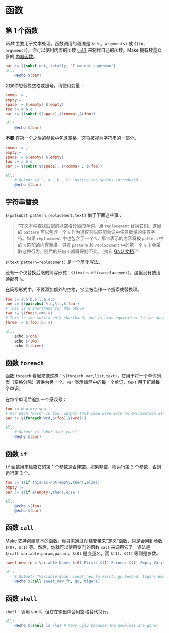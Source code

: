 # 函数

## 第 1 个函数

_函数_ 主要用于文本处理。函数调用的语法是 `$(fn, arguments)` 或 `${fn, arguments}`。你可以使用内置的函数 [`call`](https://www.gnu.org/software/make/manual/html_node/Call-Function.html#Call-Function) 来制作自己的函数。Make 拥有数量众多的 [内置函数](https://www.gnu.org/software/make/manual/html_node/Functions.html)。

```makefile
bar := ${subst not, totally, "I am not superman"}
all: 
    @echo $(bar)
```

如果你想替换空格或逗号，请使用变量：

```makefile
comma := ,
empty:=
space := $(empty) $(empty)
foo := a b c
bar := $(subst $(space),$(comma),$(foo))

all: 
    @echo $(bar)
```

**不要** 在第一个之后的参数中包含空格，这将被视为字符串的一部分。

```makefile
comma := ,
empty:=
space := $(empty) $(empty)
foo := a b c
bar := $(subst $(space), $(comma) , $(foo))

all: 
    # Output is ", a , b , c". Notice the spaces introduced
    @echo $(bar)
```

## 字符串替换

`$(patsubst pattern,replacement,text)` 做了下面这些事：

> “在文本中查找匹配的以空格分隔的单词，用 `replacement` 替换它们。这里的 `pattern` 可以包含一个 `%` 作为通配符以匹配单词中任意数量的任意字符。如果 `replacement` 中也包含了一个 `%`，那它表示的内容将被 `pattern` 中的 `%` 匹配的内容替换。只有 `pattern` 和 `replacement` 中的第一个 `%` 才会采取这种行为，随后的任何 `%` 都将保持不变。（摘自 [GNU 文档](https://www.gnu.org/software/make/manual/html_node/Text-Functions.html#Text-Functions)）”

`$(text:pattern=replacement)` 是一个简化写法。

还有一个仅替换后缀的简写形式：`$(text:suffix=replacement)`，这里没有使用通配符 `%`。

<Note>在简写形式中，不要添加额外的空格，它会被当作一个搜索或替换项。</Note>

```makefile
foo := a.o b.o l.a c.o
one := $(patsubst %.o,%.c,$(foo))
# This is a shorthand for the above
two := $(foo:%.o=%.c)
# This is the suffix-only shorthand, and is also equivalent to the above.
three := $(foo:.o=.c)

all:
    echo $(one)
    echo $(two)
    echo $(three)
```

## 函数 `foreach`

函数 `foreach` 看起来像这样：`$(foreach var,list,text)`，它用于将一个单词列表（空格分隔）转换为另一个。`var` 表示循环中的每一个单词，`text` 用于扩展每个单词。

在每个单词后追加一个感叹号：


```makefile
foo := who are you
# For each "word" in foo, output that same word with an exclamation after
bar := $(foreach wrd,$(foo),$(wrd)!)

all:
    # Output is "who! are! you!"
    @echo $(bar)
```

## 函数 `if`

`if` 函数用来检查它的第 1 个参数是否非空。如果非空，则运行第 2 个参数，否则运行第 3 个。

```makefile
foo := $(if this-is-not-empty,then!,else!)
empty :=
bar := $(if $(empty),then!,else!)

all:
    @echo $(foo)
    @echo $(bar)
```

## 函数 `call`

Make 支持创建基本的函数。你只需通过创建变量来“定义”函数，只是会用到参数 `$(0)`、`$(1)` 等。然后，你就可以使用专门的函数 `call` 来调用它了，语法是 `$(call variable,param,param)`。`$(0)` 是变量名，而 `$(1)`、`$(1)` 等则是参数。

```makefile
sweet_new_fn = Variable Name: $(0) First: $(1) Second: $(2) Empty Variable: $(3)

all:
    # Outputs "Variable Name: sweet_new_fn First: go Second: tigers Empty Variable:"
    @echo $(call sweet_new_fn, go, tigers)
```

## 函数 `shell`

`shell` - 调用 shell，但它在输出中会用空格替代换行。

```makefile
all: 
    @echo $(shell ls -la) # Very ugly because the newlines are gone!
```
